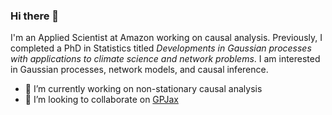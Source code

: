 ### Hi there 👋

I'm an Applied Scientist at Amazon working on causal analysis. Previously, I completed a PhD in Statistics titled _Developments in Gaussian processes with applications to climate science and network problems_. I am interested in Gaussian processes, network models, and causal inference.

- 🔭 I’m currently working on non-stationary causal analysis
- 🙌 I’m looking to collaborate on [GPJax]([https://github.com/thomaspinder/GPJax](https://github.com/JaxGaussianProcesses/GPJax))
